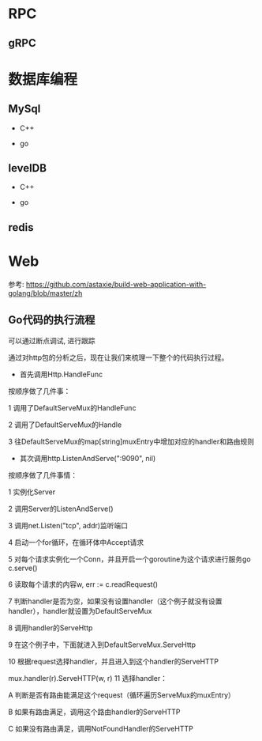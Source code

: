 

# RPC

## gRPC


# 数据库编程


## MySql
- C++

- go


## levelDB

- C++

- go


## redis


# Web

参考: https://github.com/astaxie/build-web-application-with-golang/blob/master/zh


## Go代码的执行流程

可以通过断点调试, 进行跟踪


通过对http包的分析之后，现在让我们来梳理一下整个的代码执行过程。

- 首先调用Http.HandleFunc

按顺序做了几件事：

1 调用了DefaultServeMux的HandleFunc

2 调用了DefaultServeMux的Handle

3 往DefaultServeMux的map[string]muxEntry中增加对应的handler和路由规则

- 其次调用http.ListenAndServe(":9090", nil)

按顺序做了几件事情：

1 实例化Server

2 调用Server的ListenAndServe()

3 调用net.Listen("tcp", addr)监听端口

4 启动一个for循环，在循环体中Accept请求

5 对每个请求实例化一个Conn，并且开启一个goroutine为这个请求进行服务go c.serve()

6 读取每个请求的内容w, err := c.readRequest()

7 判断handler是否为空，如果没有设置handler（这个例子就没有设置handler），handler就设置为DefaultServeMux

8 调用handler的ServeHttp

9 在这个例子中，下面就进入到DefaultServeMux.ServeHttp

10 根据request选择handler，并且进入到这个handler的ServeHTTP

  mux.handler(r).ServeHTTP(w, r)
11 选择handler：

A 判断是否有路由能满足这个request（循环遍历ServeMux的muxEntry）

B 如果有路由满足，调用这个路由handler的ServeHTTP

C 如果没有路由满足，调用NotFoundHandler的ServeHTTP


